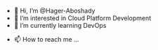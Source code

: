 - 👋 Hi, I’m @Hager-Aboshady
- 👀 I’m interested in Cloud Platform Development
- 🌱 I’m currently learning DevOps
<!--- - 💞️ I’m looking to collaborate on ...  --->
- 📫 How to reach me ...

<!---
Hager-Aboshady/Hager-Aboshady is a ✨ special ✨ repository because its `README.md` (this file) appears on your GitHub profile.
You can click the Preview link to take a look at your changes.
--->
